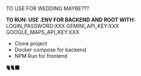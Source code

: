 TO USE FOR WEDDING MAYBE???

**TO RUN: USE .ENV FOR BACKEND AND ROOT WITH:**
LOGIN_PASSWORD:XXX
GEMINI_API_KEY:XXX
GOOGLE_MAPS_API_KEY:XXX

- Clone project
- Docker compose for backend
- NPM Run for frontend

**🐈🐈‍⬛**
